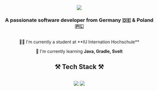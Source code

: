 
<h1 align="center">
  <a herf="https://git.io/typing.svg">
    <img src="https://readme-typing-svg.herokuapp.com/?font=Righteuos&size=35&center=true&vCenter=true&width=500&height=70&duration=4000&lines=Hi+There!+👋;+I'm+Mateusz+Cabaj!;" />
  </a>
</h1>

<h3 align="center">A passionate software developer from Germany 🇩🇪 & Poland 🇵🇱</h3>

<br/>

<div align="center">
  👨‍🎓 I'm currently a student at **IU Internation Hochschule**

  🌱 I'm currently learning **Java, Gradle, Svelt**
</div>

<h2 align="center">⚒️ Tech Stack ⚒️</h2>
<br/>
<div align="center">
    <img src="https://skillicons.dev/icons?i=apple,postgres,go,arch,git,tailwind" />
    <img src="https://skillicons.dev/icons?i=vim,neovim,github,htmx,docker" /><br>
</div>
